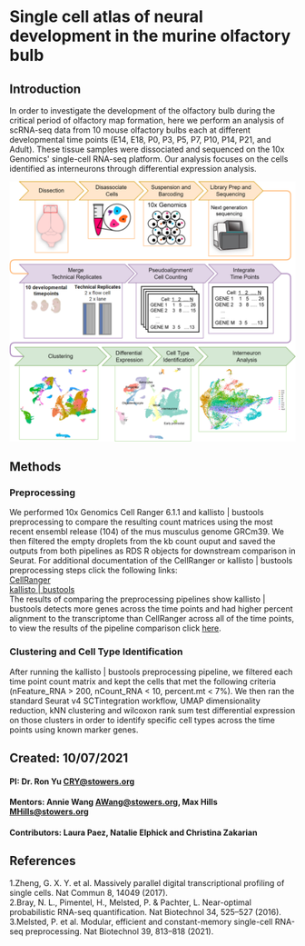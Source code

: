 # Single cell atlas of neural development in the murine olfactory bulb  



## Introduction   

In order to investigate the development of the olfactory bulb during the critical period of olfactory map formation, here we perform an analysis of scRNA-seq data from 10 mouse olfactory bulbs each at different developmental time points (E14, E18, P0, P3, P5, P7, P10, P14, P21, and Adult). These tissue samples were dissociated and sequenced on the 10x Genomics' single-cell RNA-seq platform. Our analysis focuses on the cells identified as interneurons through differential expression analysis.   

![Workflow Diagram](./assets/images/workflow.png)
   
## Methods   

### Preprocessing  

We performed 10x Genomics Cell Ranger 6.1.1 and kallisto \| bustools preprocessing to compare the resulting count matrices using the most recent ensembl release (104) of the mus musculus genome GRCm39. We then filtered the empty droplets from the kb count ouput and saved the outputs from both pipelines as RDS R objects for downstream comparison in Seurat. For additional documentation of the CellRanger or kallisto \| bustools preprocessing steps click the following links:   
<a href="https://natalie-23-gill.github.io/scRNA_Murine_Olfactory_Bulb/Preprocessing/cellranger/cellranger.html">CellRanger</a>   
<a href="https://natalie-23-gill.github.io/scRNA_Murine_Olfactory_Bulb/Preprocessing/kallisto_bustools/kallisto_bustools.html">kallisto \| bustools</a>   
The results of comparing the preprocessing pipelines show kallisto \| bustools detects more genes across the time points and had higher percent alignment to the transcriptome than CellRanger across all of the time points, to view the results of the pipeline comparison click <a href="https://natalie-23-gill.github.io/scRNA_Murine_Olfactory_Bulb/Preprocessing/pipeline_comparison/pipeline_comparison.html">here</a>.
  
### Clustering and Cell Type Identification   

After running the kallisto \| bustools preprocessing pipeline, we filtered each time point count matrix and kept the cells that met the following criteria (nFeature_RNA > 200, nCount_RNA < 10, percent.mt < 7%). We then ran the standard Seurat v4 SCTintegration workflow, UMAP dimensionality reduction, kNN clustering and wilcoxon rank sum test differential expression on those clusters in order to identify specific cell types across the time points using known marker genes.    


## Created: 10/07/2021

#### PI: Dr. Ron Yu CRY@stowers.org    

#### Mentors: Annie Wang AWang@stowers.org, Max Hills MHills@stowers.org    

#### Contributors: Laura Paez, Natalie Elphick and Christina Zakarian   

## References   

1.Zheng, G. X. Y. et al. Massively parallel digital transcriptional profiling of single cells. Nat Commun 8, 14049 (2017).   
2.Bray, N. L., Pimentel, H., Melsted, P. & Pachter, L. Near-optimal probabilistic RNA-seq quantification. Nat Biotechnol 34, 525–527 (2016).   
3.Melsted, P. et al. Modular, efficient and constant-memory single-cell RNA-seq preprocessing. Nat Biotechnol 39, 813–818 (2021).   


